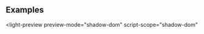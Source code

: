 ---
---


## Examples

<light-preview
  preview-mode="shadow-dom"
  script-scope="shadow-dom"
>
  <script slot="code" type="text/plain">
    <role-menu>
      <div slot="trigger">
        Menu Options
      </div>
      <role-menu-item>Menu Item 1</role-menu-item>
      <role-menu-item>
        <div>Menu Item 2</div>
        <role-menu slot="submenu">
          <role-menu-item>Sub Menu Item 1</role-menu-item>
          <role-menu-item>Sub Menu Item 2</role-menu-item>
          <role-menu-item>Sub Menu Item 3</role-menu-item>
        </role-menu>
      </role-menu-item>
      <role-menu-item>
        <div>Menu Item 3</div>
        <role-menu slot="submenu">
          <role-menu-item>Sub Menu Item 1</role-menu-item>
          <role-menu-item>Sub Menu Item 2</role-menu-item>
          <role-menu-item>Sub Menu Item 3</role-menu-item>
        </role-menu>
      </role-menu-item>
      <role-menu-item>Menu Item 4</role-menu-item>
    </role-menu>
  </script>
</light-preview>
